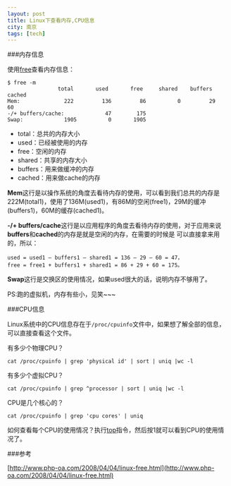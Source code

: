 ```yaml
---
layout: post
title: Linux下查看内存,CPU信息
city: 南京
tags: [tech]
---
```


###内存信息

使用[free]查看内存信息：

	$ free -m
					total       used       free     shared    buffers     cached
	Mem:              222         136         86          0         29       60
	-/+ buffers/cache:             47        175
	Swap:             1905          0       1905


* total：总共的内存大小
* used：已经被使用的内存
* free：空闲的内存
* shared：共享的内存大小
* buffers：用来做缓冲的内存
* cached：用来做cache的内存


**Mem**这行是以操作系统的角度去看待内存的使用，可以看到我们总共的内存是222M(total1)，使用了136M(used1)，有86M的空闲(free1)，29M的缓冲(buffers1)，60M的缓存(cached1)。

**\-/+ buffers/cache**这行是以应用程序的角度去看待内存的使用，对于应用来说**buffers**和**cached**的内存是就是空闲的内存，在需要的时候是 可以直接拿来用的，所以：

	used = used1 – buffers1 – shared1 = 136 – 29 – 60 = 47，
	free = free1 + buffers1 + shared1 = 86 + 29 + 60 = 175。

**Swap**这行是交换区的使用情况，如果used很大的话，说明内存不够用了。

PS:跑的虚拟机，内存有些小，见笑~~~

###CPU信息

Linux系统中的CPU信息存在于`/proc/cpuinfo`文件中，如果想了解全部的信息，可以直接查看这个文件。

有多少个物理CPU？

	cat /proc/cpuinfo | grep 'physical id' | sort | uniq |wc -l


有多少个虚拟CPU？

	cat /proc/cpuinfo | grep ^processor | sort | uniq |wc -l


CPU是几个核心的？

	cat /proc/cpuinfo | grep 'cpu cores' | uniq

如何查看每个CPU的使用情况？执行[top]指令，然后按1就可以看到CPU的使用情况了。

###参考

[http://www.php-oa.com/2008/04/04/linux-free.html](http://www.php-oa.com/2008/04/04/linux-free.html)

[free]: http://linux.die.net/man/1/free "free"
[top]: http://linux.die.net/man/1/top "top"